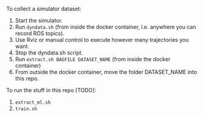 To collect a simulator dataset:

1. Start the simulator.
2. Run `dyndata.sh` (from inside the docker container, i.e. anywhere you can record ROS topics).
3. Use Rviz or manual control to execute however many trajectories you want.
4. Stop the dyndata.sh script.
5. Run `extract.sh BAGFILE DATASET_NAME` (from inside the docker container)
6. From outside the docker container, move the folder DATASET_NAME into this repo.

To run the stuff in this repo [TODO]:

1. `extract_ml.sh`
2. `train.sh`

